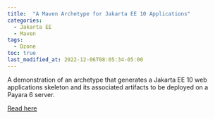 ```yaml
---
title:  "A Maven Archetype for Jakarta EE 10 Applications"
categories: 
  - Jakarta EE
  - Maven
tags:
  - Dzone
toc: true
last_modified_at: 2022-12-06T08:05:34-05:00
---
```


A demonstration of an archetype that generates a Jakarta EE 10 web applications skeleton and its associated artifacts to be deployed on a Payara 6 server.

[Read here](https://dzone.com/articles/a-maven-archetype-for-jakarta-ee-10-applications)
